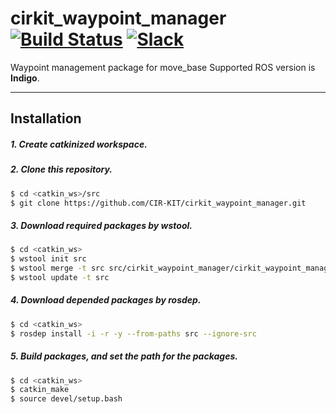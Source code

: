 # cirkit_waypoint_manager [![Build Status](https://travis-ci.org/CIR-KIT/cirkit_waypoint_manager.svg?branch)](https://travis-ci.org/CIR-KIT/cirkit_waypoint_manager) [![Slack](https://img.shields.io/badge/Slack-CIR--KIT-blue.svg)](http://cir-kit.slack.com/messages/cirkit_waypoint_manager)
Waypoint management package for move_base
Supported ROS version is **Indigo**.

---
## Installation
##### 1. Create **catkinized**  workspace.
##### 2. Clone this repository.
```bash
$ cd <catkin_ws>/src
$ git clone https://github.com/CIR-KIT/cirkit_waypoint_manager.git
```
##### 3. Download required packages by wstool.
```bash
$ cd <catkin_ws>
$ wstool init src
$ wstool merge -t src src/cirkit_waypoint_manager/cirkit_waypoint_manager.rosinstall
$ wstool update -t src
```
##### 4. Download depended packages by rosdep.
```bash
$ cd <catkin_ws>
$ rosdep install -i -r -y --from-paths src --ignore-src
```
##### 5. Build packages, and set the path for the packages.
```bash
$ cd <catkin_ws>
$ catkin_make
$ source devel/setup.bash
```
